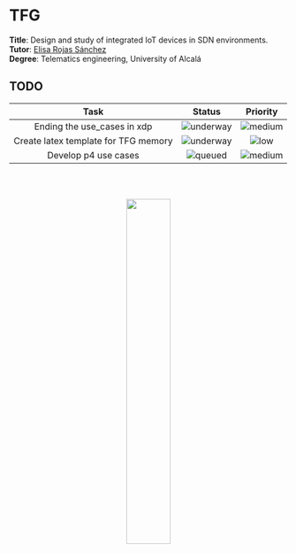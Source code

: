 # TFG



**Title**: Design and study of integrated IoT devices in SDN environments. <br>
**Tutor**: [Elisa Rojas Sánchez](https://scholar.google.es/citations?user=Dgn0ShwAAAAJ&hl=es) <br>
**Degree**: Telematics engineering, University of Alcalá <br>



## TODO

<div align="center">

|      **Task**     |     **Status**    | **Priority** |
|:-------------:|:-------------:|:-------------:|
| Ending the use_cases in xdp | ![underway](https://img.shields.io/badge/-underway-brightgreen) | ![medium](https://img.shields.io/badge/-medium-lightgrey) |
| Create latex template for TFG memory | ![underway](https://img.shields.io/badge/-underway-brightgreen) | ![low](https://img.shields.io/badge/-low-blue)|
| Develop p4 use cases | ![queued](https://img.shields.io/badge/-queued-orange) | ![medium](https://img.shields.io/badge/-medium-lightgrey) |

</div>

<br>
<br>

<p align="center">
  <img src="https://i.imgur.com/Huxw46w.png" width="40%"/>
</p>


